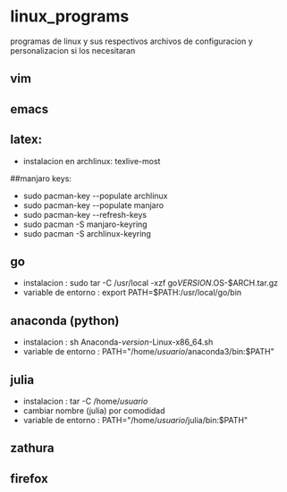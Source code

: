 # linux_programs
programas de linux y sus respectivos archivos de configuracion y personalizacion si los necesitaran

## vim
## emacs
## latex:
* instalacion en archlinux: texlive-most

##manjaro keys:

* sudo pacman-key --populate archlinux
* sudo pacman-key --populate manjaro
* sudo pacman-key --refresh-keys
* sudo pacman -S manjaro-keyring
* sudo pacman -S archlinux-keyring

## go
* instalacion : sudo tar -C /usr/local -xzf go$VERSION.$OS-$ARCH.tar.gz
* variable de entorno : export PATH=$PATH:/usr/local/go/bin
## anaconda (python)
* instalacion : sh Anaconda-$version$-Linux-x86_64.sh
* variable de entorno : PATH="/home/$usuario$/anaconda3/bin:$PATH"
## julia
* instalacion : tar -C /home/$usuario$
* cambiar nombre (julia) por comodidad
* variable de entorno : PATH="/home/$usuario$/julia/bin:$PATH"
## zathura
## firefox
## 
